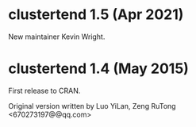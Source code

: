 
# clustertend 1.5 (Apr 2021)

New maintainer Kevin Wright.

# clustertend 1.4 (May 2015)

First release to CRAN.

Original version written by Luo YiLan, Zeng RuTong <670273197@@qq.com>

